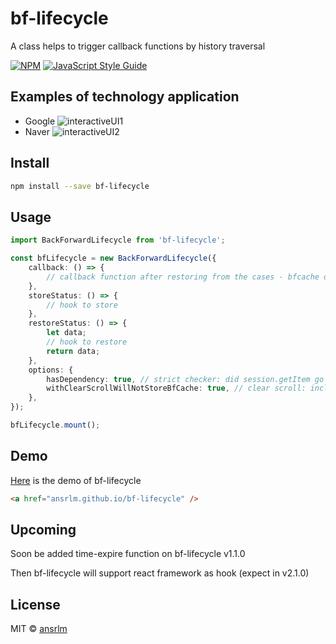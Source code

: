 # bf-lifecycle

A class helps to trigger callback functions by history traversal

[![NPM](https://img.shields.io/npm/v/bf-lifecycle.svg)](https://www.npmjs.com/package/bf-lifecycle) [![JavaScript Style Guide](https://img.shields.io/badge/code_style-standard-brightgreen.svg)](https://standardjs.com)

## Examples of technology application
- Google
![interactiveUI1](https://user-images.githubusercontent.com/28749913/157387657-52c74a9b-4268-47b0-90c0-9670f1a122bd.gif)
- Naver
![interactiveUI2](https://user-images.githubusercontent.com/28749913/157387683-1e9f95b3-cbee-4c8d-9f1c-d880921e1e31.gif)

## Install

```bash
npm install --save bf-lifecycle
```

## Usage

```ts
import BackForwardLifecycle from 'bf-lifecycle';

const bfLifecycle = new BackForwardLifecycle({
	callback: () => {
		// callback function after restoring from the cases - bfcache or session storage
	},
	storeStatus: () => {
		// hook to store
	},
	restoreStatus: () => {
		let data;
		// hook to restore
		return data;
	},
	options: {
		hasDependency: true, // strict checker: did session.getItem go well?
		withClearScrollWillNotStoreBfCache: true, // clear scroll: includes reloading page
	},
});

bfLifecycle.mount();
```

## Demo

[Here](https://ansrlm.github.io/bf-lifecycle) is the demo of bf-lifecycle

```html
<a href="ansrlm.github.io/bf-lifecycle" />
```

## Upcoming

Soon be added time-expire function on bf-lifecycle v1.1.0

Then bf-lifecycle will support react framework as hook (expect in v2.1.0)

## License

MIT © [ansrlm](https://github.com/ansrlm)
